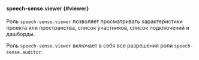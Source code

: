 #### speech-sense.viewer {#viewer}

Роль `speech-sense.viewer` позволяет просматривать характеристики проекта или пространства, список участников, список подключений и дашборды.

Роль `speech-sense.viewer` включает в себя все разрешения роли `speech-sense.auditor`.